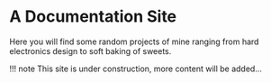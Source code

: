 # A Documentation Site

Here you will find some random projects of mine ranging from hard electronics design to soft baking of sweets.

!!! note
    This site is under construction, more content will be added...
